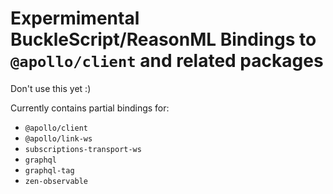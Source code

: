 # Expermimental BuckleScript/ReasonML Bindings to `@apollo/client` and related packages

Don't use this yet :)

Currently contains partial bindings for:

- `@apollo/client`
- `@apollo/link-ws`
- `subscriptions-transport-ws`
- `graphql`
- `graphql-tag`
- `zen-observable`
